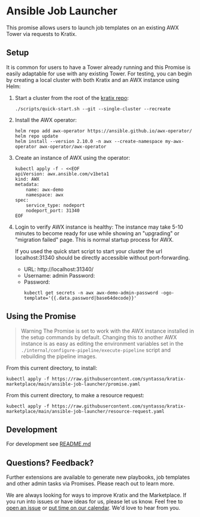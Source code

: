 # Ansible Job Launcher

This promise allows users to launch job templates on an existing AWX Tower via requests to Kratix.

## Setup

It is common for users to have a Tower already running and this Promise is easily adaptable for use with any existing Tower. For testing, you can begin by creating a local cluster with both Kratix and an AWX instance using Helm:
1. Start a cluster from the root of the [kratix repo](https://github.com/syntasso/kratix):
    ```
    ./scripts/quick-start.sh --git --single-cluster --recreate
    ```
1. Install the AWX operator:
    ```
    helm repo add awx-operator https://ansible.github.io/awx-operator/
    helm repo update
    helm install --version 2.10.0 -n awx --create-namespace my-awx-operator awx-operator/awx-operator
    ```
1. Create an instance of AWX using the operator:
    ```
    kubectl apply -f - <<EOF
    apiVersion: awx.ansible.com/v1beta1
    kind: AWX
    metadata:
        name: awx-demo
        namespace: awx
    spec:
        service_type: nodeport
        nodeport_port: 31340
    EOF
    ```
1. Login to verify AWX instance is healthy:
    The instance may take 5-10 minutes to become ready for use while showing an "upgrading" or "migration failed" page. This is normal startup process for AWX.
    
    If you used the quick start script to start your cluster the url localhost:31340 should be directly accessible without port-forwarding.
    * URL: http://localhost:31340/
    * Username: admin
Password:
    * Password:
        ```
        kubectl get secrets -n awx awx-demo-admin-password -ogo-template='{{.data.password|base64decode}}'
        ```

## Using the Promise

> Warning
> The Promise is set to work with the AWX instance installed in the setup commands by default. Changing this to another AWX instance is as easy as editing the environment variables set in the `./internal/configure-pipeline/execute-pipeline` script and rebuilding the pipeline images.

From this current directory, to install:
```
kubectl apply -f https://raw.githubusercontent.com/syntasso/kratix-marketplace/main/ansible-job-launcher/promise.yaml
```

From this current directory, to make a resource request:
```
kubectl apply -f https://raw.githubusercontent.com/syntasso/kratix-marketplace/main/ansible-job-launcher/resource-request.yaml
```

## Development

For development see [README.md](./internal/README.md)

## Questions? Feedback?

Further extensions are available to generate new playbooks, job templates and other admin tasks via Promises. Please reach out to learn more.

We are always looking for ways to improve Kratix and the Marketplace. If you run into issues or have ideas for us, please let us know. Feel free to [open an issue](https://github.com/syntasso/kratix-marketplace/issues/new/choose) or [put time on our calendar](https://www.syntasso.io/contact-us). We'd love to hear from you.
